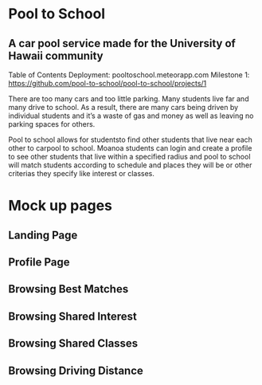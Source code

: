 # Pool to School
## A car pool service made for the University of Hawaii community

Table of Contents
Deployment: pooltoschool.meteorapp.com
Milestone 1: https://github.com/pool-to-school/pool-to-school/projects/1

There are too many cars and too little parking. Many students live far and many drive to school. As a result, there are many cars being driven by individual students and it’s a waste of gas and money as well as leaving no parking spaces for others.

Pool to school allows for studentsto find other students that live near each other to carpool to school. Moanoa students can login and create a profile to see other students that live within a specified radius and pool to school will match students according to schedule and places they will be or other criterias they specify like interest or classes.

# Mock up pages

## Landing Page

## Profile Page

## Browsing Best Matches

## Browsing Shared Interest

## Browsing Shared Classes

## Browsing Driving Distance

